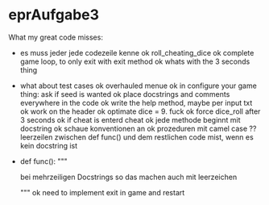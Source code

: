 # eprAufgabe3

What my great code misses:
- es muss jeder jede codezeile kenne
ok roll_cheating_dice
ok complete game loop, to only exit with exit method
ok whats with the 3 seconds thing
- what about test cases
ok overhauled menue
ok in configure your game thing: ask if seed is wanted
ok place docstrings and comments everywhere in the code
ok write the help method, maybe per input txt
ok work on the header
ok optimate dice = 9. fuck
ok force dice_roll after 3 seconds
ok if cheat is enterd cheat
ok jede methode beginnt mit docstring
ok schaue konventionen an
ok prozeduren mit camel case
?? leerzeilen zwischen def func() und dem restlichen code mist, wenn es kein docstring ist
- def func():
	"""
	
	bei mehrzeiligen Docstrings 
	so das machen auch mit leerzeichen
	
	"""
ok need to implement exit in game and restart
